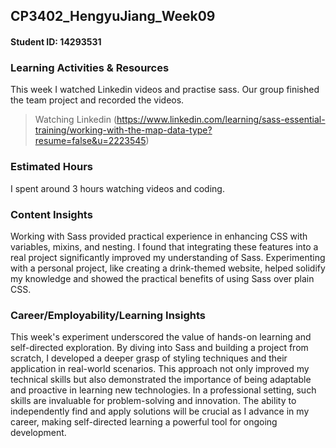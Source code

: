 ﻿## CP3402_HengyuJiang_Week09
#### Student ID: 14293531

### Learning Activities & Resources
This week I watched Linkedin videos and practise sass. Our group finished the team project and recorded the videos. 
> Watching Linkedin
>(https://www.linkedin.com/learning/sass-essential-training/working-with-the-map-data-type?resume=false&u=2223545)
>


### Estimated Hours
I spent around 3 hours watching videos and coding. 


### Content Insights
Working with Sass provided practical experience in enhancing CSS with variables, mixins, and nesting. I found that integrating these features into a real project significantly improved my understanding of Sass. Experimenting with a personal project, like creating a drink-themed website, helped solidify my knowledge and showed the practical benefits of using Sass over plain CSS.

### Career/Employability/Learning Insights
This week's experiment underscored the value of hands-on learning and self-directed exploration. By diving into Sass and building a project from scratch, I developed a deeper grasp of styling techniques and their application in real-world scenarios. This approach not only improved my technical skills but also demonstrated the importance of being adaptable and proactive in learning new technologies. In a professional setting, such skills are invaluable for problem-solving and innovation. The ability to independently find and apply solutions will be crucial as I advance in my career, making self-directed learning a powerful tool for ongoing development.
